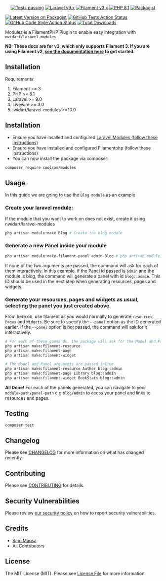 <p align="center">
    <a href="https://github.com/savannabits/filament-modules/actions?query=workflow%3Arun-tests+branch%3A3.x"><img alt="Tests passing" src="https://img.shields.io/github/actions/workflow/status/savannabits/filament-modules/run-tests.yml?branch=3.x&label=tests&style=for-the-badge&logo=github"></a>
    <a href="https://laravel.com"><img alt="Laravel v9.x" src="https://img.shields.io/badge/Laravel-v9.x-FF2D20?style=for-the-badge&logo=laravel"></a>
    <a href="https://beta.filamentphp.com"><img alt="Filament v3.x" src="https://img.shields.io/badge/FilamentPHP-v3.x-FB70A9?style=for-the-badge&logo=filament"></a>
    <a href="https://php.net"><img alt="PHP 8.1" src="https://img.shields.io/badge/PHP-8.1-777BB4?style=for-the-badge&logo=php"></a>
    <a href="https://packagist.org/packages/coolsam/modules"><img alt="Packagist" src="https://img.shields.io/packagist/dt/coolsam/modules.svg?style=for-the-badge&logo=download"></a>
</p>

[![Latest Version on Packagist](https://img.shields.io/packagist/v/coolsam/modules.svg?style=flat-square)](https://packagist.org/packages/coolsam/modules)
[![GitHub Tests Action Status](https://img.shields.io/github/actions/workflow/status/coolsam/modules/laravel.yml?branch=main&label=tests&style=flat-square)](https://github.com/coolsam/modules/actions?query=workflow%3Arun-tests+branch%3Amain)
[![GitHub Code Style Action Status](https://img.shields.io/github/actions/workflow/status/coolsam/modules/fix-php-code-style-issues.yml?branch=main&label=code%20style&style=flat-square)](https://github.com/coolsam/modules/actions?query=workflow%3A"Fix+PHP+code+style+issues"+branch%3Amain)
[![Total Downloads](https://img.shields.io/packagist/dt/coolsam/modules.svg?style=flat-square)](https://packagist.org/packages/coolsam/modules)

Modules is a FilamentPHP Plugin to enable easy integration with `nwidart/laravel-modules`

**NB: These docs are for v3, which only supports Filament 3. If you are using Filament
v2, [see the documentation here](https://github.com/savannabits/filament-modules/tree/main#readme) to get started.**

## Installation

Requirements:

1. Filament >= 3
2. PHP >= 8.1
3. Laravel >= 9.0
4. Livewire >= 3.0
5. lwidart/laravel-modules >=10.0

## Installation

- Ensure you have insalled and configured [Laravel Modules (follow these instructions)]()
- Ensure you have installed and configured Filamentphp (follow these instructions)
- You can now install the package via composer:

```bash
composer require coolsam/modules
```

## Usage

In this guide we are going to use the `Blog module` as an example

### Create your laravel module:
If the module that you want to work on does not exist, create it using nwidart/laravel-modules

```bash
php artisan module:make Blog # Create the blog module
```

### Generate a new Panel inside your module

```bash
php artisan module:make-filament-panel admin Blog # php artisan module:make-filament-panel [id] [module]
```
If none of the two arguments are passed, the command will ask for each of them interactively.
In this example, if the Panel id passed is `admin` and the module is blog, the command will generate a panel with
id `blog::admin`. This ID should be used in the next step when generating resources, pages and widgets.

### Generate your resources, pages and widgets as usual, selecting the panel you just created above.
From here on, use filament as you would normally to generate `resources`, `Pages` and `Widgets`. Be sure to specify the `--panel` option as the ID generated earlier.
If the `--panel` option is not passed, the command will ask for it interactively.
```bash
# For each of these commands, the package will ask for the Model and Panel.
php artisan make:filament-resource
php artisan make:filament-page
php artisan make:filament-widget
```

```bash
# The Model and Panel arguments are passed inline
php artisan make:filament-resource Author blog::admin
php artisan make:filament-page Library blog::admin
php artisan make:filament-widget BookStats blog::admin
```

**All Done!** For each of the panels generated, you can navigate to your `module-path/panel-path` e.g `blog/admin` to acess your panel and links to resources and pages.
## Testing

```bash
composer test
```

## Changelog

Please see [CHANGELOG](CHANGELOG.md) for more information on what has changed recently.

## Contributing

Please see [CONTRIBUTING](CONTRIBUTING.md) for details.

## Security Vulnerabilities

Please review [our security policy](../../security/policy) on how to report security vulnerabilities.

## Credits

- [Sam Maosa](https://github.com/coolsam726)
- [All Contributors](../../contributors)

## License

The MIT License (MIT). Please see [License File](LICENSE.md) for more information.
